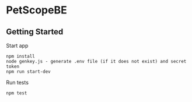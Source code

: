 # PetScopeBE

## Getting Started

Start app

    npm install
    node genkey.js - generate .env file (if it does not exist) and secret token
    npm run start-dev

Run tests

    npm test
